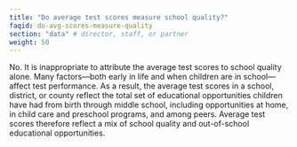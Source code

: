 ```yaml
---
title: "Do average test scores measure school quality?"
faqid: do-avg-scores-measure-quality
section: "data" # director, staff, or partner
weight: 50
---
```

No. It is inappropriate to attribute the average test scores to school quality alone. Many factors—both early in life and when children are in school—affect test performance. As a result, the average test scores in a school, district, or county reflect the total set of educational opportunities children have had from birth through middle school, including opportunities at home, in child care and preschool programs, and among peers. Average test scores therefore reflect a mix of school quality and out-of-school educational opportunities.


